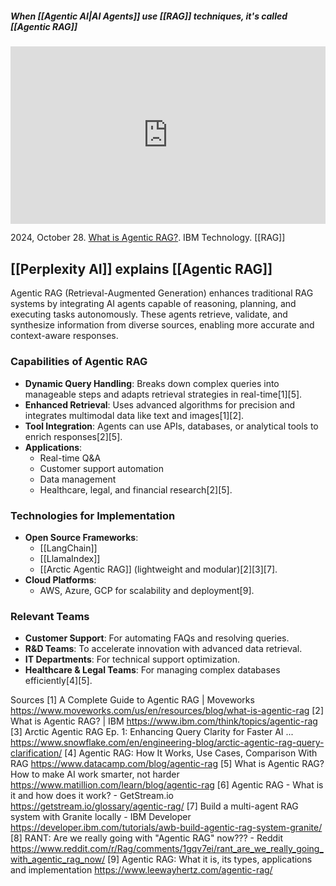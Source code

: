 
##### When [[Agentic AI|AI Agents]] use [[RAG]] techniques, it's called [[Agentic RAG]]
<iframe 
  style="aspect-ratio:16/9;width:100%;height:auto" 
  src="https://www.youtube.com/embed/0z9_MhcYvcY?si=zmvd8q4P5U_RtHSC" 
  title="YouTube video player" 
  frameborder="0" 
  allow="accelerometer; autoplay; clipboard-write; encrypted-media; gyroscope; picture-in-picture; web-share" 
  referrerpolicy="strict-origin-when-cross-origin" 
  allowfullscreen
></iframe>

2024, October 28. [What is Agentic RAG?](https://youtu.be/0z9_MhcYvcY?si=zmvd8q4P5U_RtHSC). IBM Technology. [[RAG]]

## [[Perplexity AI]] explains [[Agentic RAG]]
Agentic RAG (Retrieval-Augmented Generation) enhances traditional RAG systems by integrating AI agents capable of reasoning, planning, and executing tasks autonomously. These agents retrieve, validate, and synthesize information from diverse sources, enabling more accurate and context-aware responses.

### **Capabilities of Agentic RAG**
- **Dynamic Query Handling**: Breaks down complex queries into manageable steps and adapts retrieval strategies in real-time[1][5].
- **Enhanced Retrieval**: Uses advanced algorithms for precision and integrates multimodal data like text and images[1][2].
- **Tool Integration**: Agents can use APIs, databases, or analytical tools to enrich responses[2][5].
- **Applications**:
  - Real-time Q&A
  - Customer support automation
  - Data management
  - Healthcare, legal, and financial research[2][5].

### **Technologies for Implementation**
- **Open Source Frameworks**:
  - [[LangChain]]
  - [[LlamaIndex]]
  - [[Arctic Agentic RAG]] (lightweight and modular)[2][3][7].
- **Cloud Platforms**:
  - AWS, Azure, GCP for scalability and deployment[9].

### **Relevant Teams**
- **Customer Support**: For automating FAQs and resolving queries.
- **R&D Teams**: To accelerate innovation with advanced data retrieval.
- **IT Departments**: For technical support optimization.
- **Healthcare & Legal Teams**: For managing complex databases efficiently[4][5].

Sources
[1] A Complete Guide to Agentic RAG | Moveworks https://www.moveworks.com/us/en/resources/blog/what-is-agentic-rag
[2] What is Agentic RAG? | IBM https://www.ibm.com/think/topics/agentic-rag
[3] Arctic Agentic RAG Ep. 1: Enhancing Query Clarity for Faster AI ... https://www.snowflake.com/en/engineering-blog/arctic-agentic-rag-query-clarification/
[4] Agentic RAG: How It Works, Use Cases, Comparison With RAG https://www.datacamp.com/blog/agentic-rag
[5] What is Agentic RAG? How to make AI work smarter, not harder https://www.matillion.com/learn/blog/agentic-rag
[6] Agentic RAG - What is it and how does it work? - GetStream.io https://getstream.io/glossary/agentic-rag/
[7] Build a multi-agent RAG system with Granite locally - IBM Developer https://developer.ibm.com/tutorials/awb-build-agentic-rag-system-granite/
[8] RANT: Are we really going with "Agentic RAG" now??? - Reddit https://www.reddit.com/r/Rag/comments/1gqv7ei/rant_are_we_really_going_with_agentic_rag_now/
[9] Agentic RAG: What it is, its types, applications and implementation https://www.leewayhertz.com/agentic-rag/

